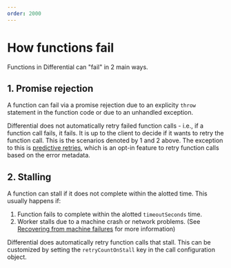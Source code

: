 ```yaml
---
order: 2000
---
```


# How functions fail

Functions in Differential can "fail" in 2 main ways.

## 1. Promise rejection

A function can fail via a promise rejection due to an explicity `throw` statement in the function code or due to an unhandled exception.

Differential does not automatically retry failed function calls - i.e., if a function call fails, it fails. It is up to the client to decide if it wants to retry the function call. This is the scenarios denoted by 1 and 2 above. The exception to this is [predictive retries](../guides/predictive-retries.md), which is an opt-in feature to retry function calls based on the error metadata.

## 2. Stalling

A function can stall if it does not complete within the alotted time. This usually happens if:

1. Function fails to complete within the alotted `timeoutSeconds` time.
2. Worker stalls due to a machine crash or network problems. (See [Recovering from machine failures](./compute-recovery.md) for more information)

Differential does automatically retry function calls that stall. This can be customized by setting the `retryCountOnStall` key in the call configuration object.
